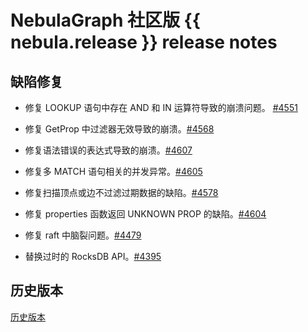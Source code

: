 # NebulaGraph 社区版 {{ nebula.release }} release notes

## 缺陷修复

- 修复 LOOKUP 语句中存在 AND 和 IN 运算符导致的崩溃问题。 [#4551](https://github.com/vesoft-inc/nebula/issues/4551)

- 修复 GetProp 中过滤器无效导致的崩溃。[#4568](https://github.com/vesoft-inc/nebula/pull/4568)

- 修复语法错误的表达式导致的崩溃。[#4607](https://github.com/vesoft-inc/nebula/pull/4607)

- 修复多 MATCH 语句相关的并发异常。[#4605](https://github.com/vesoft-inc/nebula/pull/4605)

- 修复扫描顶点或边不过滤过期数据的缺陷。[#4578](https://github.com/vesoft-inc/nebula/pull/4578)

- 修复 properties 函数返回 UNKNOWN PROP 的缺陷。[#4604](https://github.com/vesoft-inc/nebula/pull/4604)

- 修复 raft 中脑裂问题。[#4479](https://github.com/vesoft-inc/nebula/pull/4479)

- 替换过时的 RocksDB API。[#4395](https://github.com/vesoft-inc/nebula/pull/4395)

## 历史版本

[历史版本](https://nebula-graph.com.cn/tags/release-note/)